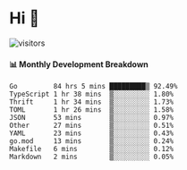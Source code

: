 # Hi 👋
 
![visitors](https://visitor-badge.glitch.me/badge?page_id=sorcererxw.sorcererx)

#### 📊 Monthly Development Breakdown

<!--START_SECTION:waka-->
```text
Go         84 hrs 5 mins █████████▒ 92.49%
TypeScript 1 hr 38 mins  ▒░░░░░░░░░ 1.80%
Thrift     1 hr 34 mins  ▒░░░░░░░░░ 1.73%
TOML       1 hr 26 mins  ▒░░░░░░░░░ 1.58%
JSON       53 mins       ▒░░░░░░░░░ 0.97%
Other      27 mins       ▒░░░░░░░░░ 0.51%
YAML       23 mins       ▒░░░░░░░░░ 0.43%
go.mod     13 mins       ▒░░░░░░░░░ 0.24%
Makefile   6 mins        ▒░░░░░░░░░ 0.12%
Markdown   2 mins        ▒░░░░░░░░░ 0.05%
```
<!--END_SECTION:waka-->
